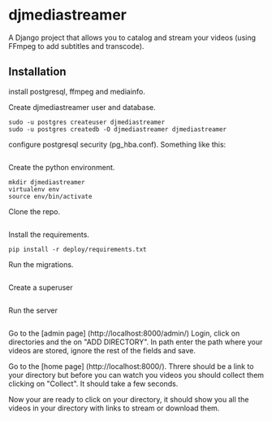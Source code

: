 # djmediastreamer
A Django project that allows you to catalog and stream your videos (using FFmpeg to add subtitles and transcode).


## Installation
install postgresql, ffmpeg and mediainfo.


Create djmediastreamer user and database.
```
sudo -u postgres createuser djmediastreamer
sudo -u postgres createdb -O djmediastreamer djmediastreamer
```

configure postgresql security (pg_hba.conf). Something like this:
```host    djmediastreamer             djmediastreamer             127.0.0.1/32            trust
```

Create the python environment.
```cd ~
mkdir djmediastreamer
virtualenv env
source env/bin/activate
```

Clone the repo.
```git clone https://github.com/davidbt/djmediastreamer.git
```

Install the requirements.
```cd djmediastreamer
pip install -r deploy/requirements.txt
```

Run the migrations.
```./manage.py migrate
```

Create a superuser
```./manage.py createsuperuser
```

Run the server
```./manage.py runserver
```

Go to the [admin page] (http://localhost:8000/admin/)
Login, click on directories and the on "ADD DIRECTORY". In path enter the path where your videos are stored, ignore the rest of the fields and save.

Go to the [home page] (http://localhost:8000/). Threre should be a link to your directory but before you can watch you videos you should collect them clicking on "Collect". It should take a few seconds.

Now your are ready to click on your directory, it should show you all the videos in your directory with links to stream or download them.

